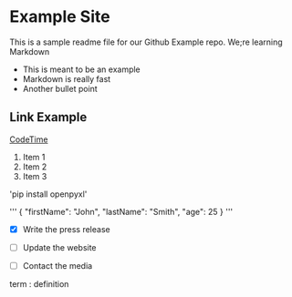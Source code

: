 # Example Site

This is a sample readme file for our Github Example repo. We;re learning Markdown

* This is meant to be an example
* Markdown is really fast
* Another bullet point

## Link Example
[CodeTime](codetime.io)

1. Item 1
2. Item 2
3. Item 3

'pip install openpyxl'

'''
{
  "firstName": "John",
  "lastName": "Smith",
  "age": 25
}
'''


- [x] Write the press release
- [ ] Update the website
- [ ] Contact the media


term
: definition
